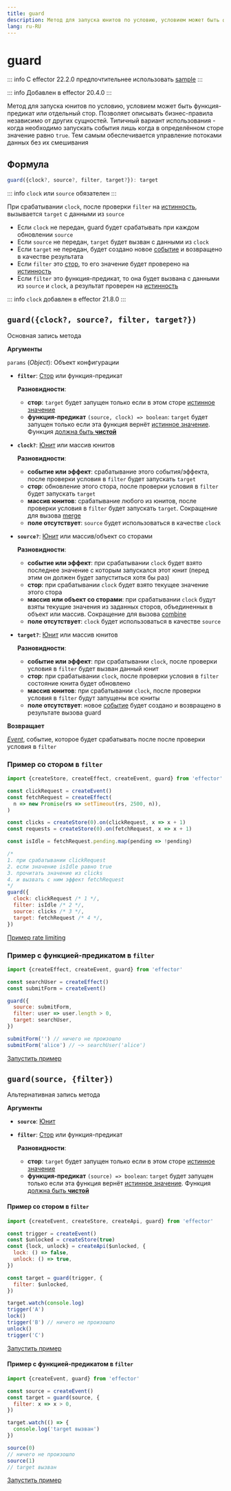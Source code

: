 ```yaml
---
title: guard
description: Метод для запуска юнитов по условию, условием может быть функция-предикат или отдельный стор. Позволяет описывать бизнес-правила независимо от других сущностей
lang: ru-RU
---
```


# guard

::: info
C effector 22.2.0 предпочтительнее использовать [sample](/ru/api/effector/sample.md)
:::

::: info
Добавлен в effector 20.4.0
:::

Метод для запуска юнитов по условию, условием может быть функция-предикат или отдельный стор. Позволяет описывать бизнес-правила независимо от других сущностей.
Типичный вариант использования - когда необходимо запускать события лишь когда в определённом сторе значение равно `true`. Тем самым обеспечивается управление потоками данных без их смешивания

## Формула

```ts
guard({clock?, source?, filter, target?}): target
```

::: info
`clock` или `source` обязателен
:::

При срабатывании `clock`, после проверки `filter` на [истинность](https://developer.mozilla.org/ru/docs/Glossary/Truthy), вызывается `target` с данными из `source`

- Если `clock` не передан, guard будет срабатывать при каждом обновлении `source`
- Если `source` не передан, `target` будет вызван с данными из `clock`
- Если `target` не передан, будет создано новое [событие](/ru/api/effector/Event.md) и возвращено в качестве результата
- Если `filter` это [стор](/ru/api/effector/Store.md), то его значение будет проверено на [истинность](https://developer.mozilla.org/ru/docs/Glossary/Truthy)
- Если `filter` это функция-предикат, то она будет вызвана с данными из `source` и `clock`, а результат проверен на [истинность](https://developer.mozilla.org/ru/docs/Glossary/Truthy)

::: info
`clock` добавлен в effector 21.8.0
:::

## `guard({clock?, source?, filter, target?})`

Основная запись метода

**Аргументы**

`params` (_Object_): Объект конфигурации

- **`filter`**: [Стор](/ru/api/effector/Store.md) или функция-предикат

  **Разновидности**:

  - **стор**: `target` будет запущен только если в этом сторе [истинное значение](https://developer.mozilla.org/ru/docs/Glossary/Truthy)
  - **функция-предикат** `(source, clock) => boolean`: `target` будет запущен только если эта функция вернёт [истинное значение](https://developer.mozilla.org/ru/docs/Glossary/Truthy). Функция [должна быть **чистой**](/ru/explanation/glossary.md#purity)

- **`clock?`**: [Юнит](/ru/explanation/glossary.md#common-unit) или массив юнитов

  **Разновидности**:

  - **событие или эффект**: срабатывание этого события/эффекта, после проверки условия в `filter` будет запускать `target`
  - **стор**: обновление этого стора, после проверки условия в `filter` будет запускать `target`
  - **массив юнитов**: срабатывание любого из юнитов, после проверки условия в `filter` будет запускать `target`. Сокращение для вызова [merge](/ru/api/effector/merge.md)
  - **поле отсутствует**: `source` будет использоваться в качестве `clock`

- **`source?`**: [Юнит](/ru/explanation/glossary.md#common-unit) или массив/объект со сторами

  **Разновидности**:

  - **событие или эффект**: при срабатывании `clock` будет взято последнее значение с которым запускался этот юнит (перед этим он должен будет запуститься хотя бы раз)
  - **стор**: при срабатывании `clock` будет взято текущее значение этого стора
  - **массив или объект со сторами**: при срабатывании `clock` будут взяты текущие значения из заданных сторов, объединенных в объект или массив. Сокращение для вызова [combine](/ru/api/effector/combine.md)
  - **поле отсутствует**: `clock` будет использоваться в качестве `source`

- **`target?`**: [Юнит](/ru/explanation/glossary.md#common-unit) или массив юнитов

  **Разновидности**:

  - **событие или эффект**: при срабатывании `clock`, после проверки условия в `filter` будет вызван данный юнит
  - **стор**: при срабатывании `clock`, после проверки условия в `filter` состояние юнита будет обновлено
  - **массив юнитов**: при срабатывании `clock`, после проверки условия в `filter` будут запущены все юниты
  - **поле отсутствует**: новое [событие](/ru/api/effector/Event.md) будет создано и возвращено в результате вызова guard

**Возвращает**

[_Event_](/ru/api/effector/Event.md), событие, которое будет срабатывать после после проверки условия в `filter`

### Пример со стором в `filter`

```js
import {createStore, createEffect, createEvent, guard} from 'effector'

const clickRequest = createEvent()
const fetchRequest = createEffect(
  n => new Promise(rs => setTimeout(rs, 2500, n)),
)

const clicks = createStore(0).on(clickRequest, x => x + 1)
const requests = createStore(0).on(fetchRequest, x => x + 1)

const isIdle = fetchRequest.pending.map(pending => !pending)

/*
1. при срабатывании clickRequest
2. если значение isIdle равно true
3. прочитать значение из clicks
4. и вызвать с ним эффект fetchRequest
*/
guard({
  clock: clickRequest /* 1 */,
  filter: isIdle /* 2 */,
  source: clicks /* 3 */,
  target: fetchRequest /* 4 */,
})
```

[Пример rate limiting](https://share.effector.dev/zLB4NwNV)

### Пример с функцией-предикатом в `filter`

```js
import {createEffect, createEvent, guard} from 'effector'

const searchUser = createEffect()
const submitForm = createEvent()

guard({
  source: submitForm,
  filter: user => user.length > 0,
  target: searchUser,
})

submitForm('') // ничего не произошло
submitForm('alice') // ~> searchUser('alice')
```

[Запустить пример](https://share.effector.dev/84j97tZ7)

## `guard(source, {filter})`

Альтернативная запись метода

**Аргументы**

- **`source`**: [Юнит](/ru/explanation/glossary.md#common-unit)
- **`filter`**: [Стор](/ru/api/effector/Store.md) или функция-предикат

  **Разновидности**:

  - **стор**: `target` будет запущен только если в этом сторе [истинное значение](https://developer.mozilla.org/ru/docs/Glossary/Truthy)
  - **функция-предикат** `(source) => boolean`: `target` будет запущен только если эта функция вернёт [истинное значение](https://developer.mozilla.org/ru/docs/Glossary/Truthy). Функция [должна быть **чистой**](/ru/explanation/glossary.md#purity)

#### Пример со стором в `filter`

```js
import {createEvent, createStore, createApi, guard} from 'effector'

const trigger = createEvent()
const $unlocked = createStore(true)
const {lock, unlock} = createApi($unlocked, {
  lock: () => false,
  unlock: () => true,
})

const target = guard(trigger, {
  filter: $unlocked,
})

target.watch(console.log)
trigger('A')
lock()
trigger('B') // ничего не произошло
unlock()
trigger('C')
```

[Запустить пример](https://share.effector.dev/6bqOCO4y)

#### Пример с функцией-предикатом в `filter`

```js
import {createEvent, guard} from 'effector'

const source = createEvent()
const target = guard(source, {
  filter: x => x > 0,
})

target.watch(() => {
  console.log('target вызван')
})

source(0)
// ничего не произошло
source(1)
// target вызван
```

[Запустить пример](https://share.effector.dev/ethzpd8Y)
